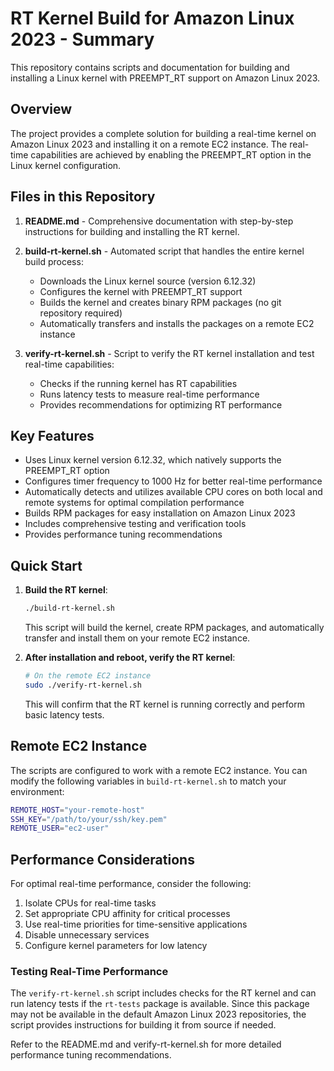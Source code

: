 # RT Kernel Build for Amazon Linux 2023 - Summary

This repository contains scripts and documentation for building and installing a Linux kernel with PREEMPT_RT support on Amazon Linux 2023.

## Overview

The project provides a complete solution for building a real-time kernel on Amazon Linux 2023 and installing it on a remote EC2 instance. The real-time capabilities are achieved by enabling the PREEMPT_RT option in the Linux kernel configuration.

## Files in this Repository

1. **README.md** - Comprehensive documentation with step-by-step instructions for building and installing the RT kernel.

2. **build-rt-kernel.sh** - Automated script that handles the entire kernel build process:
   - Downloads the Linux kernel source (version 6.12.32)
   - Configures the kernel with PREEMPT_RT support
   - Builds the kernel and creates binary RPM packages (no git repository required)
   - Automatically transfers and installs the packages on a remote EC2 instance

3. **verify-rt-kernel.sh** - Script to verify the RT kernel installation and test real-time capabilities:
   - Checks if the running kernel has RT capabilities
   - Runs latency tests to measure real-time performance
   - Provides recommendations for optimizing RT performance

## Key Features

- Uses Linux kernel version 6.12.32, which natively supports the PREEMPT_RT option
- Configures timer frequency to 1000 Hz for better real-time performance
- Automatically detects and utilizes available CPU cores on both local and remote systems for optimal compilation performance
- Builds RPM packages for easy installation on Amazon Linux 2023
- Includes comprehensive testing and verification tools
- Provides performance tuning recommendations

## Quick Start

1. **Build the RT kernel**:
   ```bash
   ./build-rt-kernel.sh
   ```
   
   This script will build the kernel, create RPM packages, and automatically transfer and install them on your remote EC2 instance.

2. **After installation and reboot, verify the RT kernel**:
   ```bash
   # On the remote EC2 instance
   sudo ./verify-rt-kernel.sh
   ```

   This will confirm that the RT kernel is running correctly and perform basic latency tests.

## Remote EC2 Instance

The scripts are configured to work with a remote EC2 instance. You can modify the following variables in `build-rt-kernel.sh` to match your environment:

```bash
REMOTE_HOST="your-remote-host"
SSH_KEY="/path/to/your/ssh/key.pem"
REMOTE_USER="ec2-user"
```

## Performance Considerations

For optimal real-time performance, consider the following:

1. Isolate CPUs for real-time tasks
2. Set appropriate CPU affinity for critical processes
3. Use real-time priorities for time-sensitive applications
4. Disable unnecessary services
5. Configure kernel parameters for low latency

### Testing Real-Time Performance

The `verify-rt-kernel.sh` script includes checks for the RT kernel and can run latency tests if the `rt-tests` package is available. Since this package may not be available in the default Amazon Linux 2023 repositories, the script provides instructions for building it from source if needed.

Refer to the README.md and verify-rt-kernel.sh for more detailed performance tuning recommendations.
